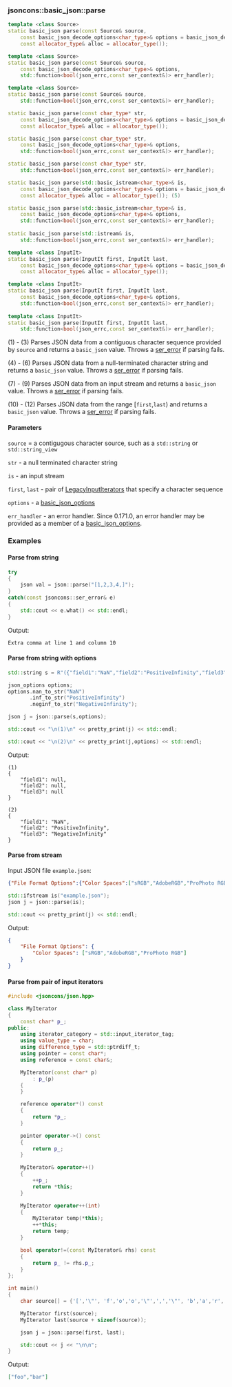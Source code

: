 ### jsoncons::basic_json::parse

```c++
template <class Source>
static basic_json parse(const Source& source, 
    const basic_json_decode_options<char_type>& options = basic_json_decode_options<CharT>(),    (1) (since 0.171.0)
    const allocator_type& alloc = allocator_type());                                                 

template <class Source>
static basic_json parse(const Source& source, 
    const basic_json_decode_options<char_type>& options,                                         (2) (deprecated since 0.171.0)
    std::function<bool(json_errc,const ser_context&)> err_handler);                              

template <class Source>
static basic_json parse(const Source& source, 
    std::function<bool(json_errc,const ser_context&)> err_handler);                              (3) (deprecated since 0.171.0)

static basic_json parse(const char_type* str, 
    const basic_json_decode_options<char_type>& options = basic_json_decode_options<CharT>(), 
    const allocator_type& alloc = allocator_type());                                             (4) (since 0.171.0)

static basic_json parse(const char_type* str, 
    const basic_json_decode_options<char_type>& options,                                         (5) (deprecated since 0.171.0)
    std::function<bool(json_errc,const ser_context&)> err_handler);                              

static basic_json parse(const char_type* str, 
    std::function<bool(json_errc,const ser_context&)> err_handler);                              (6) (deprecated since 0.171.0)

static basic_json parse(std::basic_istream<char_type>& is, 
    const basic_json_decode_options<char_type>& options = basic_json_decode_options<CharT>(),    (7) (since 0.171.0)
    const allocator_type& alloc = allocator_type()); (5)

static basic_json parse(std::basic_istream<char_type>& is, 
    const basic_json_decode_options<char_type>& options,                                         (8) (deprecated since 0.171.0)
    std::function<bool(json_errc,const ser_context&)> err_handler);                              
              
static basic_json parse(std::istream& is, 
    std::function<bool(json_errc,const ser_context&)> err_handler);                              (9) (deprecated since 0.171.0)

template <class InputIt>
static basic_json parse(InputIt first, InputIt last, 
    const basic_json_decode_options<char_type>& options = basic_json_decode_options<CharT>(),    (10) (since 0.171.0)
    const allocator_type& alloc = allocator_type());           

template <class InputIt>
static basic_json parse(InputIt first, InputIt last, 
    const basic_json_decode_options<char_type>& options,                                         (11) (deprecated since 0.171.0)
    std::function<bool(json_errc,const ser_context&)> err_handler);           
              
template <class InputIt>
static basic_json parse(InputIt first, InputIt last,                                             (12) (deprecated since 0.171.0)
    std::function<bool(json_errc,const ser_context&)> err_handler);                              
```
(1) - (3) Parses JSON data from a contiguous character sequence provided by `source` and returns a `basic_json` value. 
Throws a [ser_error](../ser_error.md) if parsing fails.

(4) - (6) Parses JSON data from a null-terminated character string and returns a `basic_json` value. 
Throws a [ser_error](../ser_error.md) if parsing fails.

(7) - (9) Parses JSON data from an input stream and returns a `basic_json` value. 
Throws a [ser_error](../ser_error.md) if parsing fails.

(10) - (12) Parses JSON data from the range [`first`,`last`) and returns a `basic_json` value. 
Throws a [ser_error](../ser_error.md) if parsing fails.

#### Parameters

`source` = a contigugous character source, such as a `std::string` or `std::string_view`

`str` - a null terminated character string  

`is` - an input stream  

`first`, `last` - pair of [LegacyInputIterators](https://en.cppreference.com/w/cpp/named_req/InputIterator) that specify a character sequence  

`options` - a [basic_json_options](../basic_json_options.md)  

`err_handler` - an error handler. Since 0.171.0, an error handler may be provided as a member of a [basic_json_options](../basic_json_options.md).  

### Examples

#### Parse from string

```c++
try 
{
    json val = json::parse("[1,2,3,4,]");
} 
catch(const jsoncons::ser_error& e) 
{
    std::cout << e.what() << std::endl;
}
```
Output:
```
Extra comma at line 1 and column 10
```

#### Parse from string with options

```c++
std::string s = R"({"field1":"NaN","field2":"PositiveInfinity","field3":"NegativeInfinity"})";

json_options options;
options.nan_to_str("NaN")
       .inf_to_str("PositiveInfinity")
       .neginf_to_str("NegativeInfinity");

json j = json::parse(s,options);

std::cout << "\n(1)\n" << pretty_print(j) << std::endl;

std::cout << "\n(2)\n" << pretty_print(j,options) << std::endl;
```
Output:
```
(1)
{
    "field1": null,
    "field2": null,
    "field3": null
}

(2)
{
    "field1": "NaN",
    "field2": "PositiveInfinity",
    "field3": "NegativeInfinity"
}
```

#### Parse from stream

Input JSON file `example.json`:

```json
{"File Format Options":{"Color Spaces":["sRGB","AdobeRGB","ProPhoto RGB"]}}
```

```c++
std::ifstream is("example.json");
json j = json::parse(is);

std::cout << pretty_print(j) << std::endl;
```

Output:

```json
{
    "File Format Options": {
        "Color Spaces": ["sRGB","AdobeRGB","ProPhoto RGB"]
    }
}
```

#### Parse from pair of input iterators

```c++
#include <jsoncons/json.hpp>

class MyIterator
{
    const char* p_;
public:
    using iterator_category = std::input_iterator_tag;
    using value_type = char;
    using difference_type = std::ptrdiff_t;
    using pointer = const char*; 
    using reference = const char&;

    MyIterator(const char* p)
        : p_(p)
    {
    }

    reference operator*() const
    {
        return *p_;
    }

    pointer operator->() const 
    {
        return p_;
    }

    MyIterator& operator++()
    {
        ++p_;
        return *this;
    }

    MyIterator operator++(int) 
    {
        MyIterator temp(*this);
        ++*this;
        return temp;
    }

    bool operator!=(const MyIterator& rhs) const
    {
        return p_ != rhs.p_;
    }
};

int main()
{
    char source[] = {'[','\"', 'f','o','o','\"',',','\"', 'b','a','r','\"',']'};

    MyIterator first(source);
    MyIterator last(source + sizeof(source));

    json j = json::parse(first, last);

    std::cout << j << "\n\n";
}
```

Output:
```json
["foo","bar"]
```



